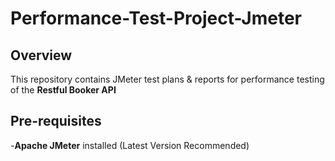 # Performance-Test-Project-Jmeter
## Overview
This repository contains JMeter test plans & reports for performance testing of the **Restful Booker API**
## Pre-requisites
-**Apache JMeter** installed (Latest Version Recommended)